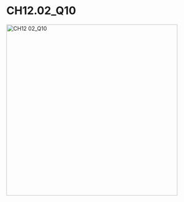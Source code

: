 # CH12.02_Q10 #

<img width="446" alt="CH12 02_Q10" src="https://github.com/user-attachments/assets/62f4a5dc-aff4-4840-bb93-7c0bc8540a49" />


